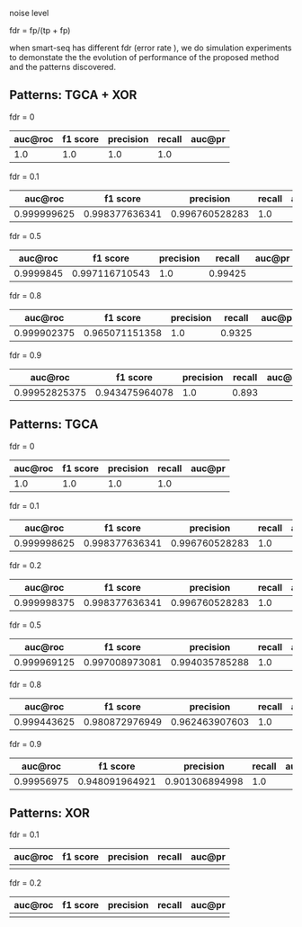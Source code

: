 




noise level 

fdr = fp/(tp + fp)

when smart-seq has different fdr (error rate ), we do simulation experiments to demonstate the 
the evolution of performance of the proposed method and the patterns discovered. 


## Patterns: TGCA + XOR

fdr = 0

| auc@roc| f1 score| precision |  recall | auc@pr|
|--|--| -- | --| -- |
| 1.0|1.0 |1.0 |1.0 | |


fdr = 0.1

| auc@roc| f1 score| precision |  recall | auc@pr|
|--|--| -- | --| -- |
| 0.999999625|0.998377636341 |0.996760528283 |1.0 | |


fdr = 0.5

| auc@roc| f1 score| precision |  recall | auc@pr|
|--|--| -- | --| -- |
| 0.9999845| 0.997116710543|1.0 | 0.99425| |



fdr = 0.8

| auc@roc| f1 score| precision |  recall | auc@pr|
|--|--| -- | --| -- |
| 0.999902375| 0.965071151358 | 1.0  | 0.9325 | |



fdr = 0.9

| auc@roc| f1 score| precision |  recall | auc@pr|
|--|--| -- | --| -- |
| 0.99952825375| 0.943475964078  |  1.0 | 0.893  | |


## Patterns: TGCA

fdr = 0

| auc@roc| f1 score| precision |  recall | auc@pr|
|--|--| -- | --| -- |
| 1.0|1.0 |1.0 |1.0 | |


fdr = 0.1

| auc@roc| f1 score| precision |  recall | auc@pr|
|--|--| -- | --| -- |
| 0.999998625 |0.998377636341  | 0.996760528283 |1.0 | |

fdr = 0.2

| auc@roc| f1 score| precision |  recall | auc@pr|
|--|--| -- | --| -- |
|0.999998375  |0.998377636341 | 0.996760528283 |1.0 | |


fdr = 0.5

| auc@roc| f1 score| precision |  recall | auc@pr|
|--|--| -- | --| -- |
| 0.999969125  | 0.997008973081 | 0.994035785288  |1.0 | |

fdr = 0.8

| auc@roc| f1 score| precision |  recall | auc@pr|
|--|--| -- | --| -- |
| 0.999443625  |  0.980872976949 | 0.962463907603   |1.0 | |


fdr = 0.9

| auc@roc| f1 score| precision |  recall | auc@pr|
|--|--| -- | --| -- |
| 0.99956975  |  0.948091964921 |  0.901306894998  |1.0 | |


## Patterns: XOR

fdr = 0.1

| auc@roc| f1 score| precision |  recall | auc@pr|
|--|--| -- | --| -- |
|  | |  | | |

fdr = 0.2

| auc@roc| f1 score| precision |  recall | auc@pr|
|--|--| -- | --| -- |
|  | |  | | |
